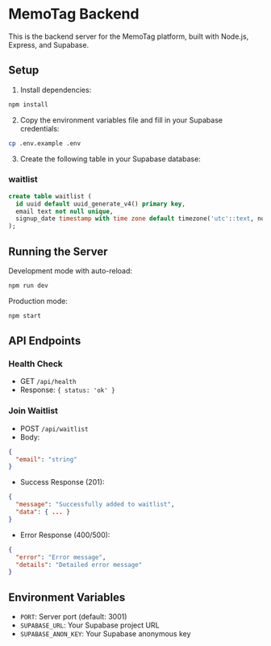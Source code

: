 # MemoTag Backend

This is the backend server for the MemoTag platform, built with Node.js, Express, and Supabase.

## Setup

1. Install dependencies:
```bash
npm install
```

2. Copy the environment variables file and fill in your Supabase credentials:
```bash
cp .env.example .env
```

3. Create the following table in your Supabase database:

### waitlist
```sql
create table waitlist (
  id uuid default uuid_generate_v4() primary key,
  email text not null unique,
  signup_date timestamp with time zone default timezone('utc'::text, now()) not null
);
```

## Running the Server

Development mode with auto-reload:
```bash
npm run dev
```

Production mode:
```bash
npm start
```

## API Endpoints

### Health Check
- GET `/api/health`
- Response: `{ status: 'ok' }`

### Join Waitlist
- POST `/api/waitlist`
- Body:
```json
{
  "email": "string"
}
```
- Success Response (201):
```json
{
  "message": "Successfully added to waitlist",
  "data": { ... }
}
```
- Error Response (400/500):
```json
{
  "error": "Error message",
  "details": "Detailed error message"
}
```

## Environment Variables

- `PORT`: Server port (default: 3001)
- `SUPABASE_URL`: Your Supabase project URL
- `SUPABASE_ANON_KEY`: Your Supabase anonymous key 